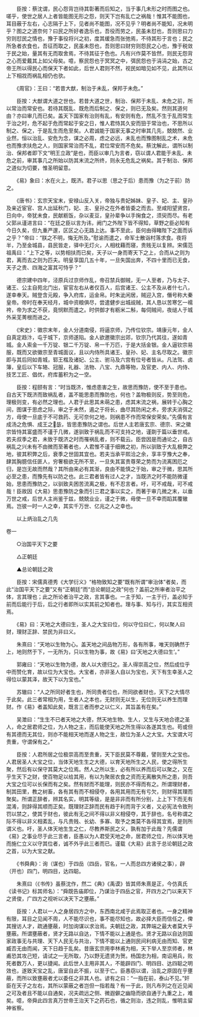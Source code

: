 <!-- { "loadSidebar": true } -->
　　臣按：蔡沈谓，民心怨背岂待其彰著而后知之，当于事几未形之时而图之也。嗟乎，使世之居人上者皆能图无形之怨，则天下岂有乱亡之祸哉！惟其不能图也，耳目蔽于左右，心志隔于上下，见者尚不能图，况不见乎？明者尚不能知，况未明乎？图之之道奈何？曰民之所好者逸乐也，吾役而劳之，民虽未怼也，吾则思曰力穷则怼民之情也，豫于事役将兴之初，度其缓急而张弛焉，不待其形于言也；民之所急者衣食也，吾征而取之，民虽未怨也，吾则思曰财穷则怨民之心也，豫于税敛于民之始，量其有无而取舍焉，不待其征于色也。凡有兴作莫不皆然，则民无怨背之心而爱戴其上如父母矣。噫，察民怨也于冥冥之中，弭民怨也于涓涓之始，古之帝王所以得民心而保天下者如此，后世人君则不然，视民如暗见如不见，此其所以上下相戕而祸乱相仍也欤。

　　《周官》：王曰：“若昔大猷，制治于未乱，保邦于未危。”

　　臣按：大猷谓大道之世也。若昔大道之世，制治、保邦于未乱、未危之前，所以常治而常安也。若待其既乱、既危而后制之、保之，则已无及矣。然则其道何由？亦曰审几而已矣。盖天下国家有治则有乱，有安则有危，然乱不生于乱而常生于治之时，危不起于危而常起于安之日，惟人君恃其久安而狃于常治也，不思所以制之、保之，于是乱生而危至矣。人君诚能于国家无事之时审其几先，兢兢然、业业然，恒以治乱、安危为念，谋之必周，虑之必远，未乱也而豫图制乱之术，未危也而豫求扶危之人，则国家常治而不乱，君位常安而不危矣。蔡沈解此，谓所以制治、保邦者即下文“明王立政”是也，而臣以审几为言者，窃以谓人君能于未乱、未危之前，审其事几之所始以防其末流之所终，则永无危乱之祸矣。其于制治、保邦之道似为切要，惟圣明留意。

　　《易》象曰：水在火上，既济。君子以思（思之于后）患而豫（为之于前）防之。

　　《唐书》：玄宗天宝末，安禄山反入关，帝独与贵妃姊妹、皇子、妃、主、皇孙及亲近宦官、宫人出延秋门，妃、主、皇孙之在外者皆委之而去。至咸阳望贤宫，日向中，帝犹未食，民献粝饭，杂以麦豆，皇孙辈争以手掬食之，须臾而尽。有老父郭从谨进言曰：“在廷之臣以言为讳，阙门之外陛下皆不得知，草野之臣必知有今日久矣，但九重严邃，区区之心无路上达。事不至此，臣何由得睹陛下之面而诉之乎？”帝曰：“朕之不明，悔无所及。”慰谕而遣之，命军士散诣村落求食。夜将半，乃至金城县，县民皆走，驿中无灯火，人相枕藉而寝，贵贱无以复辨。宋儒范祖禹曰：“上下之等，以势相扶而已矣，天子以一身而寄天下之上，合而从之则为君，离而去之则为匹夫。明皇享国几五十年，一旦失国出奔，不四十里而已无食，天子之贵、四海之富其可恃乎？”

　　德宗建中四年，泾原兵过京师作乱，帝召禁兵御贼，无一人至者，乃与太子、诸王、公主自苑北门出，宦官左右从者仅百人，后宫诸王、公主不及从者什七八，遂幸奉天。贼登含元殿，争入府库，运金帛。时朱泚闲居，贼迎入宫，僭号称大秦皇帝。帝时在奉天经月，城中资粮俱尽，尝遣健步出城觇贼，其人恳以苦寒乞一襦袴，帝为求之不获，竟悯默而遣之。时供御才有粝米二斛，每伺贼间，夜缒人于城外采芜菁根而进之。

　　《宋史》：徽宗末年，金人分道南侵，将逼京师，乃传位钦宗。靖康元年，金人自真定趋汴，屯于城下，京师遂陷。金人欲邀徽宗出郊，钦宗乃代其往，遂如青城。金人索金一千万锭、银二千万锭、帛一千万匹，于是大括金银。金人逼钦宗易服，既而又欲徽宗至青城面议，且以内侍所具诸王、皇孙、妃、主名尽取之。徽宗即与其后同如青城，郓王楷及诸妃、公主、驸马及六宫有位号者皆从。凡法驾、卤簿，皇后以下车辂、冠服，礼器、法物、八宝、九鼎等物，及官吏、内人、内侍、技艺工匠、倡优，府库蓄积为之一空。

　　臣按：程颐有言：“时当既济，惟虑患害之生，故思而豫防，使不至于患也。自古天下既济而致祸乱者，盖不能思患而豫防也，何也？盖物极则反，势至则危，理极则变，有必然之理也。人君于此思其未萌之患，虑其末流之祸，展转于心胸之间，图谋于思虑之际，审之于未然，遏之于将长，曲尽其防闲之术，旁求夫消弭之方，毋使一旦底于不可救药、无可奈何之地，则祸患不作而常保安荣矣。”先儒有言成汤之危惧、成王之毖，皆思患豫防之谓也。后世人主若唐玄宗、德宗、宋之徽宗皆恃其富盛而不谨于几微，遂驯致于祸乱而不可支持之地，谨剟于篇以垂世戒。若夫叔季之君，未致于既济之时而罹祸乱者，则不载云。臣尝因是而通论之，自古祸乱之兴未有不由微而至著者也，人君惟不谨于细微之初，所以驯致于大乱极弊之地，彼其积弊之后，衰季之世固其宜也。若夫当承平熙洽之余，享丰亨豫大之奉，肆其胸臆信任匪人，穷奢极欲无所不至，一旦失其富贵尊荣之势而为流离困厄之归，是岂无故而然哉？其所由来必有其渐，良由不能慎之于始，审之于微，思其所必至之患，而豫先有以防之也。此三君者皆有过人之才，当既济之时不能防微谨始，思患而豫防之，以驯致夫困苦流离之极，有不忍言者。吁，可不戒哉，可不戒哉！臣故因《大易》思患豫防之象而引三君之事以实之，而著于审几微之末，以垂万世之戒，后世人主尚鉴于兹，兢兢业业，谨之于微，毋使一旦不幸而蹈其覆辙焉。岂彼一时一人之幸，其实千万世、亿兆之人之幸也。

　　以上炳治乱之几先  

卷一

　　○治国平天下之要

　　△正朝廷

　　▲总论朝廷之政

　　臣按：宋儒真德秀《大学衍义》“格物致知之要”既有所谓“审治体”者矣，而此“治国平天下之要”又有“正朝廷”而“总论朝廷之政”何也？盖前之所审者治平之体，言其理也；此之所论者治平之政，言其事也。一主于知，一主于行，盖必知于前而后能行于后，后之行者即所以实其前之知者也。理与事、知与行，其实互相资焉。

　　《易》曰：天地之大德曰生，圣人之大宝曰位，何以守位曰仁，何以聚人曰财，理财正辞、禁民为非曰义。

　　朱熹曰：“天地以生物为心。盖天地之间品物万形，各有所事，唯天则确然于上，地则然于下，一无所为，只以生物为事，故《易》曰‘天地之大德曰生’。”

　　郭雍曰：“天地以生物为德，故人以大德归之。圣人得崇高之位，然后成位乎中而赞化育，故以位为大宝也。大宝者，亦非圣人自以为宝也，天下有生幸圣人之得位以蒙其泽，故天下以为宝也。”

　　苏辙曰：“人之所同好者生也，所同贵者位也，所同欲者财也，天下之大情尽于此矣。此三者常相为用，生者人之本也，无财则无以生，无位则无以养生而理财。作《易》者盖知此矣，既言三者而参之以仁义，其旨盖有在矣。”

　　吴澂曰：“生生不已者天地之大德，然天地生物、生人，又生与天地合德之圣人，命之居君师之位，为人物之主，而后能使天地之所生得以各遂其生也。苟或但有其德而无其位，则亦不能相天地而遂人物之生，故位为圣人之大宝。大宝谓大可贵重，守谓保有之。”

　　臣按：人君所居之位极崇高而至贵重，天下臣民莫不尊戴，譬则至大之宝也。人君居圣人大宝之位，当体天地生生之大德，以育天地所生之人民，使之得所生聚，然后有以保守其莫大之位焉。然人之所以生，必有所以养而后可以聚之，又在乎生天下之财，使百物足以给其用，有以为聚居衣食之资而无离散失所之患，则吾大宝之位可以长保而有之矣。然有财而不能理，则民亦不得而有之。所谓理财者，制其田里，教之树畜，各有其有而不相侵夺，各用其用而无有亏欠，则财得其理而聚矣。所谓正辞者，辨其名实，明其等级，是是非非而有所分别，上上下下而无有混淆，则辞得其顺而正矣。既理财正辞而民有趋于利而背于义者，又必宪法令致刑罚以禁之，使其于财也，彼此有无之间不得以非义相侵夺，其于辞也，名号称谓之际不得以非义相紊乱，与凡贵贱、长幼、多寡、取予之类莫不各得其宜焉，是则所谓义也。吁，圣人体天地生生之仁，尽教养斯民之义，孰有加于此哉？先儒谓《易》之事业尽于此三言者，臣愚以为人君受天地之命，居君师之位，所以体天地而施仁立义以守其位者，诚不外乎此三者而已。谨载《大易》此言于总论朝廷之政之首，以为大宝之献。

　　《书舜典》：询（谋也）于四岳（四岳，官名，一人而总四方诸侯之事），辟（开也）四门，明四目，达四聪。

　　朱熹曰（《书传》虽蔡沈作，然二《典》《禹谟》皆其师朱熹是正，今仿真氏《读书记》标其师名）：“舜既告庙即位，乃谋治于四岳之官，开四方之门以来天下之贤俊，广四方之视听以决天下之壅蔽。”

　　臣按：人君以一人之身居四方之中，东西南北咸于此焉取正者也。一身之精神有限，耳目之见闻不周，人不能尽识也，事不能尽知也，故必择大臣而信任之，俾其搜访人才，疏通壅蔽，时加询谋以求治焉。夫朝廷之政，其弊端之最大者莫大乎壅蔽。所谓壅蔽者，贤才无路以自达，下情不能以上通是也。贤才无路以自达则国家政事无与共理、天下人民无与共治，下情不能以上通则民间利病无由而知、官吏臧否无由而闻，天下日趋于乱矣。昔唐玄宗用李林甫为相，天下举人至京师者，林甫恐其攻己短，请试之一无所取，乃以野无遗贤为贺。杨国忠为相，南诏用兵，败死者数万人，更以捷闻。此后世人主用非其人，不能辟四门、明四目、达四聪之明效也，遂致天宝之乱，唐室自此不振，以至于亡。臣愚窃以谓，治乱之原固在乎壅蔽，而所以致壅蔽者尤以委任之非其人也。谚有之曰：“一指在前，泰山不见。”奸臣在天子之左右，其所以蒙蔽之者岂但一指若哉？有一于此，则凡布列之在近见闻之可及者且不能以自通矣，况夫疏远之侧、微遐僻之幽隐而欲自通于九重之上，难矣。噫，帝舜此四言真万世帝王治天下之药石也，循之则治，违之则乱，惟明主留神省察。

